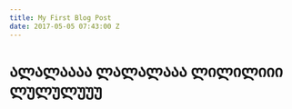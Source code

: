 ```yaml
---
title: My First Blog Post
date: 2017-05-05 07:43:00 Z
---
```


# ალალაააა ლალალააა ლილილიიი ლულულუუუ
